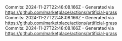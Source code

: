 Commits: 2024-11-27T22:48:08.166Z - Generated via https://github.com/marketplace/actions/artificial-grass
<br>
Commits: 2024-11-27T22:48:08.166Z - Generated via https://github.com/marketplace/actions/artificial-grass
<br>
Commits: 2024-11-27T22:48:08.166Z - Generated via https://github.com/marketplace/actions/artificial-grass
<br>
